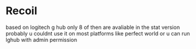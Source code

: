 # Recoil
based on logitech g hub
only 8 of then are avaliable in the stat version
probably u couldnt use it on most platforms like perfect world or u can run lghub with admin permission
